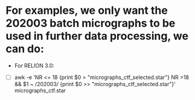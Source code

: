 # For examples, we only want the 202003 batch micrographs to be used in further data processing, we can do:

- For RELION 3.0:
- [ ] awk -e 'NR <= 18 {print $0 > "micrographs_ctf_selected.star"} NR >18 && $1 ~ /202003/ {print $0 >> "micrographs_ctf_selected.star"}' micrographs_ctf.star
